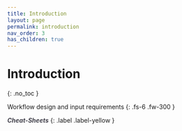 ```yaml
---
title: Introduction
layout: page
permalink: introduction
nav_order: 3
has_children: true
---
```


# Introduction
{: .no_toc }

Workflow design and input requirements
{: .fs-6 .fw-300 }


<a href="{{ site.baseurl }}/cheat-sheets/quickstart" style="color: #44434d; text-decoration: none;" target="_blank"><strong><i>Cheat-Sheets</i></strong></a>
{: .label .label-yellow }
